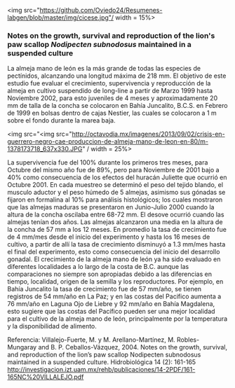 
<img src="https://github.com/Oviedo24/Resumenes-labgen/blob/master/img/cicese.jpg"/ width = 15%>

### Notes on the growth, survival and reproduction of the lion's paw scallop *Nodipecten subnodosus* maintained in a suspended culture


La almeja mano de león es la más grande de todas las especies de pectínidos, alcanzando una longitud máxima de 218 mm. El objetivo de este estudio fue evaluar el crecimiento, supervivencia y reproducción de la almeja en cultivo suspendido de long-line a partir de Marzo 1999 hasta Noviembre 2002, para esto juveniles de 4 meses y aproximadamente 20 mm de talla de la concha se colocaron en Bahía Juncalito, B.C.S. en Febrero de 1999 en bolsas dentro de cajas Nestier, las cuales se colocaron a 1 m sobre el fondo durante la marea baja.  

<img src="<img src="http://octavodia.mx/imagenes/2013/09/02/crisis-en-guerrero-negro-cae-produccion-de-almeja-mano-de-leon-en-80/m-1378173718_637x330.JPG" / width = 25%>


La supervivencia fue del 100% durante los primeros tres meses, para Octubre del mismo año fue de 89%, pero para Noviembre de 2001 bajo a 40% como consecuencia de los efectos del huracán Juliette que ocurrió en Octubre 2001.
En cada muestreo se determinó el peso del tejido blando, el musculo aductor y el peso húmedo de 5 almejas, asimismo sus gónadas se fijaron en formalina al 10% para análisis histológicos; los cuales mostraron que las almejas maduras se presentaron en Junio-Julio 2000 cuando la altura de la concha oscilaba entre 68-72 mm. El desove ocurrió cuando las almejas tenían dos años. Las almejas alcanzaron una media en la altura de la concha de 57 mm a los 12 meses. En promedio la tasa de crecimiento fue de 4 mm/mes desde el inicio del experimento y hasta los 16 meses de cultivo, a partir de allí la tasa de crecimiento disminuyó a 1.3 mm/mes hasta el final del experimento, esto como consecuencia del inicio del desarrollo gonadal.
El crecimiento de la almeja mano de león ya ha sido evaluado en diferentes localidades a lo largo de la costa de B.C. aunque las comparaciones no siempre son apropiadas debido a las diferencias en tiempo, localidad, origen de la semilla y los reproductores. Por ejemplo, en Bahía Juncalito la tasa de crecimiento fue de 57 mm/año, se tienen registros de 54 mm/año en La Paz; y en las costas del Pacifico aumenta a 76 mm/año en Laguna Ojo de Liebre y 92 mm/año en Bahía Magdalena, esto sugiere que las costas del Pacífico pueden ser una mejor localidad para el cultivo de la almeja mano de león, principalmente por la temperatura y la disponibilidad de alimento.


Referencia: Villalejo-Fuerte, M. y M. Arellano-Martínez, M. Robles-Mungaray and B. P. Ceballos-Vázquez, 2004. Notes on the growth, survival, and reproduction of the lion’s paw scallop Nodipecten subnodosus maintained in a suspended culture. Hidrobiológica 14 (2): 161-165 
http://investigacion.izt.uam.mx/rehb/publicaciones/14-2PDF/161-165NC%20VILLALEJO.pdf
